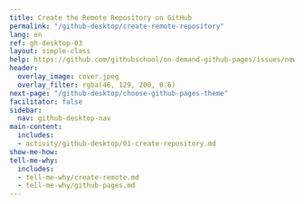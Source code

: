 ```yaml
---
title: Create the Remote Repository on GitHub
permalink: "/github-desktop/create-remote-repository"
lang: en
ref: gh-desktop-03
layout: simple-class
help: https://github.com/githubschool/on-demand-github-pages/issues/new?title=I%20need%20help&body=Describe%20what%20you%20need%20help%20with%20here.&labels=Help%20Wanted
header:
  overlay_image: cover.jpeg
  overlay_filter: rgba(46, 129, 200, 0.6)
next-page: "/github-desktop/choose-github-pages-theme"
facilitator: false
sidebar:
  nav: github-desktop-nav
main-content:
  includes:
  - activity/github-desktop/01-create-repository.md
show-me-how: 
tell-me-why:
  includes:
  - tell-me-why/create-remote.md
  - tell-me-why/github-pages.md
---
```


